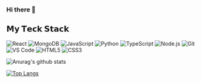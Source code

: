### Hi there 👋

## 𝗠𝘆 𝗧𝗲𝗰𝗸 𝗦𝘁𝗮𝗰𝗸

![React](https://img.shields.io/badge/-React-%23282C34?style=flat-square&logo=react)
![MongoDB](https://img.shields.io/badge/-MongoDB-%23CC6699?style=flat-square&logo=MongoDB&logoColor=ffffff)
![JavaScript](https://img.shields.io/badge/-JavaScript-%23F7DF1C?style=flat-square&logo=javascript&logoColor=000000&labelColor=%23F7DF1C&color=%23FFCE5A)
![Python](https://img.shields.io/badge/-Python-%23F7DF1C?style=flat-square&logo=python&logoColor=000000&labelColor=%23F7DF1C&color=%23FFCE5A)
![TypeScript](https://img.shields.io/badge/-TypeScript-%231a202c?style=flat-square&logo=typescript)
![Node.js](https://img.shields.io/badge/-Node.js-%232c3e50?style=flat-square&logo=node.js)
![Git](https://img.shields.io/badge/-Git-%23F05032?style=flat-square&logo=git&logoColor=%23ffffff)
![VS Code](https://img.shields.io/badge/-VSCode-%23007ACC?style=flat-square&logo=visual-studio-code)
![HTML5](https://img.shields.io/badge/-HTML5-%23E44D27?style=flat-square&logo=html5&logoColor=ffffff)
![CSS3](https://img.shields.io/badge/-CSS3-%231572B6?style=flat-square&logo=css3)








![Anurag's github stats](https://github-readme-stats.vercel.app/api?username=kevinnog&show_icons=true&theme=gotham&count_private=true&hide=stars)
<br/>

[![Top Langs](https://github-readme-stats.vercel.app/api/top-langs/?username=kevinnog&count_private=true&theme=gotham)](https://github.com/anuraghazra/github-readme-stats)


